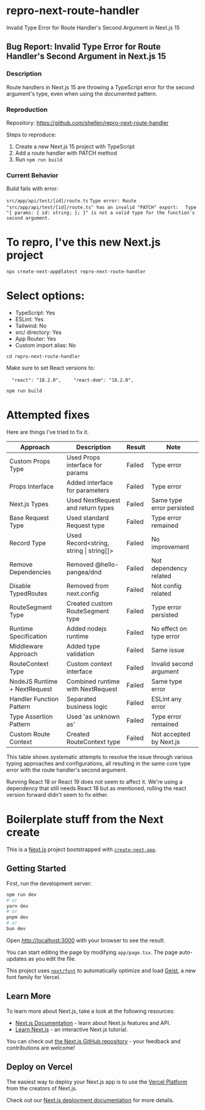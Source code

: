# repro-next-route-handler
Invalid Type Error for Route Handler's Second Argument in Next.js 15

## Bug Report: Invalid Type Error for Route Handler's Second Argument in Next.js 15

### Description
Route handlers in Next.js 15 are throwing a TypeScript error for the second argument's type, even when using the documented pattern.

### Reproduction
Repository: https://github.com/shellen/repro-next-route-handler

Steps to reproduce:
1. Create a new Next.js 15 project with TypeScript
2. Add a route handler with PATCH method
3. Run `npm run build`

### Current Behavior
Build fails with error: 

`src/app/api/test/[id]/route.ts`
`Type error: Route "src/app/api/test/[id]/route.ts" has an invalid "PATCH" export:`
`  Type "{ params: { id: string; }; }" is not a valid type for the function's second argument.`

# To repro, I've this new Next.js project

`npx create-next-app@latest repro-next-route-handler`

# Select options:
- TypeScript: Yes
- ESLint: Yes
- Tailwind: No
- src/ directory: Yes
- App Router: Yes
- Custom import alias: No

`cd repro-next-route-handler`

Make sure to set React versions to:

`  "react": "18.2.0",`
`    "react-dom": "18.2.0",`

`npm run build`

# Attempted fixes

Here are things I've tried to fix it. 

| Approach | Description | Result | Note |
|----------|-------------|---------|------|
| Custom Props Type | Used Props interface for params | Failed | Type error |
| Props Interface | Added interface for parameters | Failed | Type error |
| Next.js Types | Used NextRequest and return types | Failed | Same type error persisted |
| Base Request Type | Used standard Request type | Failed | Type error remained |
| Record Type | Used Record<string, string \| string[]> | Failed | No improvement |
| Remove Dependencies | Removed @hello-pangea/dnd | Failed | Not dependency related |
| Disable TypedRoutes | Removed from next.config | Failed | Not config related |
| RouteSegment Type | Created custom RouteSegment type | Failed | Type error persisted |
| Runtime Specification | Added nodejs runtime | Failed | No effect on type error |
| Middleware Approach | Added type validation | Failed | Same issue |
| RouteContext Type | Custom context interface | Failed | Invalid second argument |
| NodeJS Runtime + NextRequest | Combined runtime with NextRequest | Failed | Same type error |
| Handler Function Pattern | Separated business logic | Failed | ESLint any error |
| Type Assertion Pattern | Used 'as unknown as' | Failed | Type error remained |
| Custom Route Context | Created RouteContext type | Failed | Not accepted by Next.js |

This table shows systematic attempts to resolve the issue through various typing approaches and configurations, all resulting in the same core type error with the route handler's second argument.

Running React 18 or React 19 does not seem to affect it. We're using a dependency that still needs React 18 but as mentioned, rolling the react version forward didn't seem to fix either.

# Boilerplate stuff from the Next create

This is a [Next.js](https://nextjs.org) project bootstrapped with [`create-next-app`](https://nextjs.org/docs/app/api-reference/cli/create-next-app).

## Getting Started

First, run the development server:

```bash
npm run dev
# or
yarn dev
# or
pnpm dev
# or
bun dev
```

Open [http://localhost:3000](http://localhost:3000) with your browser to see the result.

You can start editing the page by modifying `app/page.tsx`. The page auto-updates as you edit the file.

This project uses [`next/font`](https://nextjs.org/docs/app/building-your-application/optimizing/fonts) to automatically optimize and load [Geist](https://vercel.com/font), a new font family for Vercel.

## Learn More

To learn more about Next.js, take a look at the following resources:

- [Next.js Documentation](https://nextjs.org/docs) - learn about Next.js features and API.
- [Learn Next.js](https://nextjs.org/learn) - an interactive Next.js tutorial.

You can check out [the Next.js GitHub repository](https://github.com/vercel/next.js) - your feedback and contributions are welcome!

## Deploy on Vercel

The easiest way to deploy your Next.js app is to use the [Vercel Platform](https://vercel.com/new?utm_medium=default-template&filter=next.js&utm_source=create-next-app&utm_campaign=create-next-app-readme) from the creators of Next.js.

Check out our [Next.js deployment documentation](https://nextjs.org/docs/app/building-your-application/deploying) for more details.
